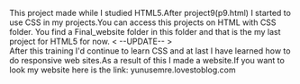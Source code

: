 This project made while I studied HTML5.After project9(p9.html) I started to use CSS in my projects.You can access this projects on HTML with CSS folder.
You find a Final_website folder in this folder and that is the my last project for HTML5 for now.
        <       --UPDATE--      >      
After this training I'd continue to learn CSS and at last I have learned how to do responsive web sites.As a result of this I made a website.If you want to look my website 
here is the link: 
yunusemre.lovestoblog.com
